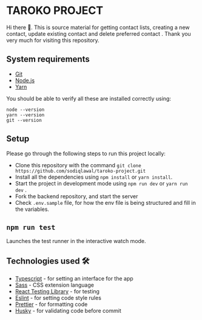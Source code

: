 # TAROKO PROJECT

Hi there 👋. This is source material for getting contact lists, creating a new contact, update existing contact and delete preferred contact . Thank you very much for visiting this repository.

## System requirements

- [Git](https://git-scm.com/)
- [Node.js ](https://nodejs.org/)
- [Yarn](https://yarn.org)

You should be able to verify all these are installed correctly using:

```
node --version
yarn --version
git --version
```

## Setup
Please go through the following steps to run this project locally:
-  Clone this repository with the command `git clone https://github.com/sodiqlawal/taroko-project.git`
-  Install all the dependencies using `npm install` or  `yarn install`. 
-  Start the project in development mode using `npm run dev` or `yarn run dev` .
-  Fork the backend repository, and start the server
-  Check `.env.sample` file, for how the env file is being structured and fill in the variables.



## `npm run test`
Launches the test runner in the interactive watch mode.


## Technologies used 🛠️

- [Typescript](https://www.typescriptlang.org/) - for setting an interface for the app
- [Sass](https://sass-lang.com/documentation) - CSS extension language
- [React Testing Library](https://testing-library.com/docs/react-testing-library/intro/) - for testing
- [Eslint](https://eslint.org/) - for setting code style rules
- [Prettier](https://prettier.io/) - for formatting code
- [Husky](https://typicode.github.io/husky/) - for validating code before commit
